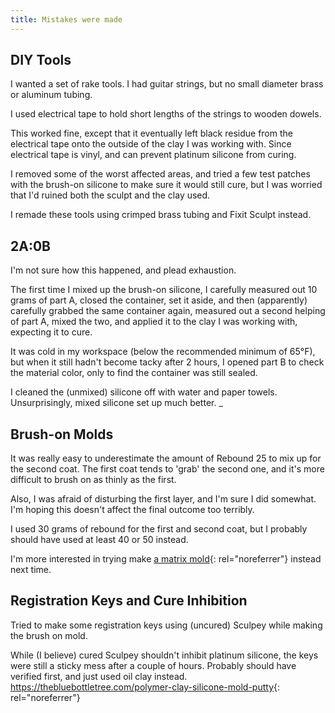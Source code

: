 ```yaml
---
title: Mistakes were made
---
```


## DIY Tools

I wanted a set of rake tools. I had guitar strings, but no small diameter
brass or aluminum tubing.

I used electrical tape to hold short lengths of the strings to wooden dowels.

This worked fine, except that it eventually left black residue from the electrical tape onto
the outside of the clay I was working with. Since electrical tape is vinyl, and can prevent
platinum silicone from curing.

I removed some of the worst affected areas, and tried a few test patches with the brush-on
silicone to make sure it would still cure, but I was worried that I'd ruined both the sculpt and
the clay used.

I remade these tools using crimped brass tubing and Fixit Sculpt instead.

## 2A:0B

I'm not sure how this happened, and plead exhaustion.
 
The first time I mixed up the brush-on silicone, I carefully measured out 10 grams of part A, 
closed the container, set it aside, and then (apparently) carefully grabbed the same container 
again, measured out a second helping of part A, mixed the two, and applied it to the clay I 
was working with, expecting it to cure.

It was cold in my workspace (below the recommended minimum of 65°F), but when it still hadn't
become tacky after 2 hours, I opened part B to check the material color, only to find the 
container was still sealed.

I cleaned the (unmixed) silicone off with water and paper towels. Unsurprisingly, mixed silicone
set up much better.
_
## Brush-on Molds

It was really easy to underestimate the amount of Rebound 25 to mix up for the second coat.
The first coat tends to 'grab' the second one, and it's more difficult to brush on as thinly as the first.
 
 Also, I was afraid of disturbing the first layer, and I'm sure I did somewhat. I'm hoping this doesn't 
 affect the final outcome too terribly.
 
 I used 30 grams of rebound for the first and second coat, but I probably should have used at least 40 or 50 instead.

I'm more interested in trying make [a matrix mold](https://www.youtube.com/watch?v=o1bLTp-K9Rc){: rel="noreferrer"} 
instead next time.

## Registration Keys and Cure Inhibition

Tried to make some registration keys using (uncured) Sculpey while making the brush on mold.

While (I believe) cured Sculpey shouldn't inhibit platinum silicone, the keys were still a sticky mess after a couple of
hours. Probably should have verified first, and just used oil clay instead.  
<https://thebluebottletree.com/polymer-clay-silicone-mold-putty>{: rel="noreferrer"}
